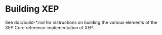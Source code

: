 Building XEP
================

See doc/build-*.md for instructions on building the various
elements of the XEP Core reference implementation of XEP.
